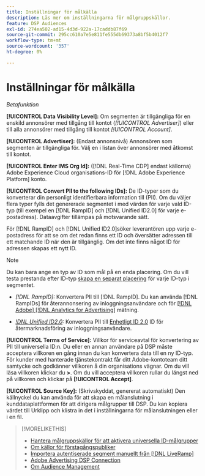 ```yaml
---
title: Inställningar för målkälla
description: Läs mer om inställningarna för målgruppskällor.
feature: DSP Audiences
exl-id: 274ea502-ad15-4d3d-922a-17caddb87f69
source-git-commit: 295cc610a7e5e811fe555db69373a8bf5b4012f7
workflow-type: tm+mt
source-wordcount: '357'
ht-degree: 0%

---
```


# Inställningar för målkälla

*Betafunktion*

**[!UICONTROL Data Visibility Level]:** Om segmenten är tillgängliga för en enskild annonsörer med tillgång till kontot (*[!UICONTROL Advertiser]*) eller till alla annonsörer med tillgång till kontot *[!UICONTROL Account]*.

**[!UICONTROL Advertiser]:** (Endast annonsnivå) Annonsören som segmenten är tillgängliga för. Välj en i listan över annonsörer med åtkomst till kontot.

**[!UICONTROL Enter IMS Org Id]:** ([!DNL Real-Time CDP] endast källorna) Adobe Experience Cloud organisations-ID för [!DNL Adobe Experience Platform] konto.

**[!UICONTROL Convert PII to the following IDs]:** De ID-typer som du konverterar din personligt identifierbara information till (PII). Om du väljer flera typer fylls det genererade segmentet i med värden för varje vald ID-typ (till exempel en [!DNL RampID] och [!DNL Unified ID2.0] för varje e-postadress). Dataavgifter tillämpas på motsvarande sätt.

För [!DNL RampID] och [!DNL Unified ID2.0]söker leverantören upp varje e-postadress för att se om det redan finns ett ID och översätter adressen till ett matchande ID när den är tillgänglig. Om det inte finns något ID för adressen skapas ett nytt ID.

>[!NOTE]
>
>Du kan bara ange en typ av ID som mål på en enda placering. Om du vill testa prestanda efter ID-typ [skapa en separat placering](/help/dsp/campaign-management/placements/placement-create.md) för varje ID-typ i segmentet.

* *[!DNL RampID]:* Konvertera PII till [!DNL RampID]. Du kan använda [!DNL RampIDs] för återannonsering av inloggningsanvändare och för [[!DNL Adobe] [!DNL Analytics for Advertising]](/help/integrations/analytics/overview.md) mätning.

* *[!DNL Unified ID2.0](Beta):* Konvertera PII till [Enhetligt ID 2.0](https://unifiedid.com) ID för återmarknadsföring av inloggningsanvändare.

<!-- Later
* *[!DNL ID5] (Beta):* To convert PII to an [!DNL ID5] ID. You can use [!DNL ID5] IDs for retargeting logging-in users and for [[!DNL Adobe] [!DNL Analytics for Advertising]](/help/integrations/analytics/overview.md) measurement.

-->

**[!UICONTROL Terms of Service]:** Villkor för serviceavtal för konvertering av PII till universella ID:n. Du eller en annan användare på DSP måste acceptera villkoren en gång innan du kan konvertera data till en ny ID-typ. För kunder med hanterade tjänstekontrakt får ditt Adobe-kontoteam ditt samtycke och godkänner villkoren å din organisations vägnar. Om du vill läsa villkoren klickar du **>**. Om du vill acceptera villkoren rullar du längst ned på villkoren och klickar på **[!UICONTROL Accept]**.

**[!UICONTROL Source Key]:** (Skrivskyddat, genererat automatiskt) Den källnyckel du kan använda för att skapa en målanslutning i kunddataplattformen för att dirigera målgrupper till DSP. Du kan kopiera värdet till Urklipp och klistra in det i inställningarna för målanslutningen eller i en fil.

>[!MORELIKETHIS]
>
>* [Hantera målgruppskällor för att aktivera universella ID-målgrupper](source-manage.md)
>* [Om källor för förstagångspubliker](source-about.md)
>* [Importera autentiserade segment manuellt från [!DNL LiveRamp]](/help/dsp/audiences/sources/source-import-liveramp-segments.md)
>* [Adobe Advertising DSP Connection](https://experienceleague.adobe.com/docs/experience-platform/destinations/catalog/advertising/adobe-advertising-cloud-connection.html)
>* [Om Audience Management](/help/dsp/audiences/audience-about.md)
